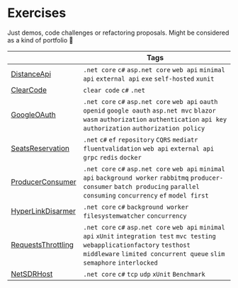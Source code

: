 # Exercises

Just demos, code challenges or refactoring proposals.
Might be considered as a kind of portfolio :dash:

|								| Tags	|
| -----							| ----- |
| [DistanceApi](https://github.com/bo-bac/exercises/blob/main/DistanceApi/)					| `.net core` `c#` `asp.net core` `web api` `minimal api` `external api` `exe` `self-hosted` `xunit`	|
| [ClearCode](https://github.com/bo-bac/exercises/blob/main/ClearCode/)						| `clear code` `c#` `.net` |
| [GoogleOAuth](https://github.com/bo-bac/exercises/blob/main/GoogleOAuth/)					| `.net core` `c#` `asp.net core` `web api` `oauth` `openid` `google oauth` `asp.net mvc` `blazor wasm` `authorization` `authentication` `api key authorization` `authorization policy` |
| [SeatsReservation](https://github.com/bo-bac/exercises/blob/main/SeatsReservation/)				| `.net` `c#` `ef` `repository` `CQRS` `mediatr` `fluentvalidation` `web api` `external api` `grpc` `redis` `docker`|
| [ProducerConsumer](https://github.com/bo-bac/exercises/blob/main/ProducerConsumer/)				| `.net core` `c#` `asp.net core` `web api` `minimal api` `background worker` `rabbitmq` `producer-consumer` `batch producing` `parallel consuming` `concurrency` `ef` `model first`  |
| [HyperLinkDisarmer](https://github.com/bo-bac/exercises/blob/main/HyperLinkDisarmer/)				| `.net core` `c#` `background worker` `filesystemwatcher` `concurrency`  |
| [RequestsThrottling](https://github.com/bo-bac/exercises/blob/main/RequestsThrottling/)			| `.net core` `c#` `asp.net core` `web api` `minimal api` `xUnit` `integration test` `mvc testing` `webapplicationfactory` `testhost` `middleware` `limited concurrent queue` `slim semaphore` `interlocked`  |
| [NetSDRHost](https://github.com/bo-bac/exercises/blob/main/NetSDRHost/)			| `.net core` `c#` `tcp` `udp` `xUnit` `Benchmark` |